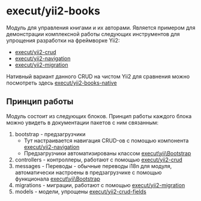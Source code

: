 # execut/yii2-books
Модуль для управления книгами и их авторами.
Является примером для демонстрации комплексной работы следующих инструментов для упрощения разработки на фреймворке Yii2:
* [execut/yii2-crud](https://github.com/execut/yii2-crud)
* [execut/yii2-navigation](https://github.com/execut/yii2-navigation)
* [execut/yii2-migration](https://github.com/execut/yii2-migration)

Нативный вариант данного CRUD на чистом Yii2 для сравнения можно посмотреть здесь [execut/yii2-books-native](https://github.com/execut/yii2-books-native)
## Принцип работы

Модуль состоит из следующих блоков. Принцип работы каждого блока можно увидеть в документации пакетов с ним связанным:
1. bootstrap - предзагрузчики
    * Тут настраивается навигация CRUD-ов с помощью компонента [execut/yii2-navigation](https://github.com/execut/yii2-navigation)
    * Предзагрузчики автоматизированы классом [execut\yii\Bootstrap](https://github.com/execut/yii2-base/blob/master/Bootstrap.php)
1. controllers - контроллеры, работают с помощью [execut/yii2-crud](https://github.com/execut/yii2-crud)
1. messages - Переводы - обычные переводы i18n для модуля, автоматически настроены в предзагрузчике с помощью функционала
[execut\yii\Bootstrap](https://github.com/execut/yii2-base/blob/master/Bootstrap.php)
1. migrations - миграции, работают с помощью [execut/yii2-migration](https://github.com/execut/yii2-migration)
1. models - модели, упрощены [execut/yii2-crud-fields](https://github.com/execut/yii2-crud-fields)